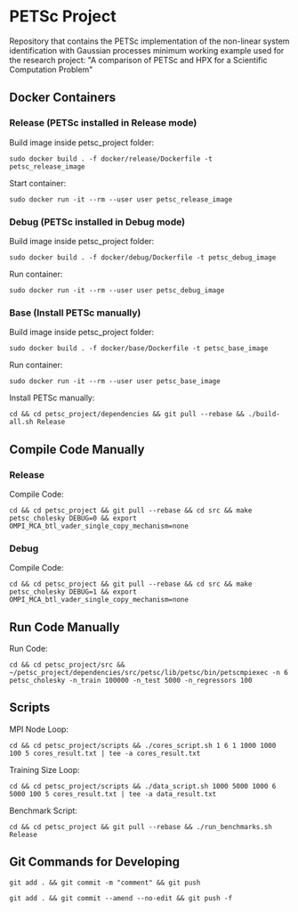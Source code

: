 # PETSc Project

Repository that contains the PETSc implementation of the non-linear system
identification with Gaussian processes minimum working example used for
the research project:
"A comparison of PETSc and HPX for a Scientific Computation Problem"

## Docker Containers

### Release (PETSc installed in Release mode)

Build image inside petsc_project folder:

`sudo docker build . -f docker/release/Dockerfile -t petsc_release_image`

Start container:

`sudo docker run -it --rm --user user petsc_release_image`


### Debug (PETSc installed in Debug mode)

Build image inside petsc_project folder:

`sudo docker build . -f docker/debug/Dockerfile -t petsc_debug_image`

Run container:

`sudo docker run -it --rm --user user petsc_debug_image`


### Base (Install PETSc manually)

Build image inside petsc_project folder:

`sudo docker build . -f docker/base/Dockerfile -t petsc_base_image`

Run container:

`sudo docker run -it --rm --user user petsc_base_image`

Install PETSc manually:

`cd && cd petsc_project/dependencies && git pull --rebase && ./build-all.sh Release`


## Compile Code Manually

### Release

Compile Code:

`cd && cd petsc_project && git pull --rebase && cd src && make petsc_cholesky DEBUG=0 && export OMPI_MCA_btl_vader_single_copy_mechanism=none`


### Debug

Compile Code:

`cd && cd petsc_project && git pull --rebase && cd src && make petsc_cholesky DEBUG=1 && export OMPI_MCA_btl_vader_single_copy_mechanism=none`


## Run Code Manually

Run Code:

`cd && cd petsc_project/src && ~/petsc_project/dependencies/src/petsc/lib/petsc/bin/petscmpiexec -n 6 petsc_cholesky -n_train 100000 -n_test 5000 -n_regressors 100`


## Scripts

MPI Node Loop:

`cd && cd petsc_project/scripts && ./cores_script.sh 1 6 1 1000 1000 100 5 cores_result.txt | tee -a cores_result.txt`

Training Size Loop:

`cd && cd petsc_project/scripts && ./data_script.sh 1000 5000 1000 6 5000 100 5 cores_result.txt | tee -a data_result.txt`

Benchmark Script:

`cd && cd petsc_project && git pull --rebase && ./run_benchmarks.sh Release`


## Git Commands for Developing

`git add . && git commit -m "comment" && git push`

`git add . && git commit --amend --no-edit && git push -f`

